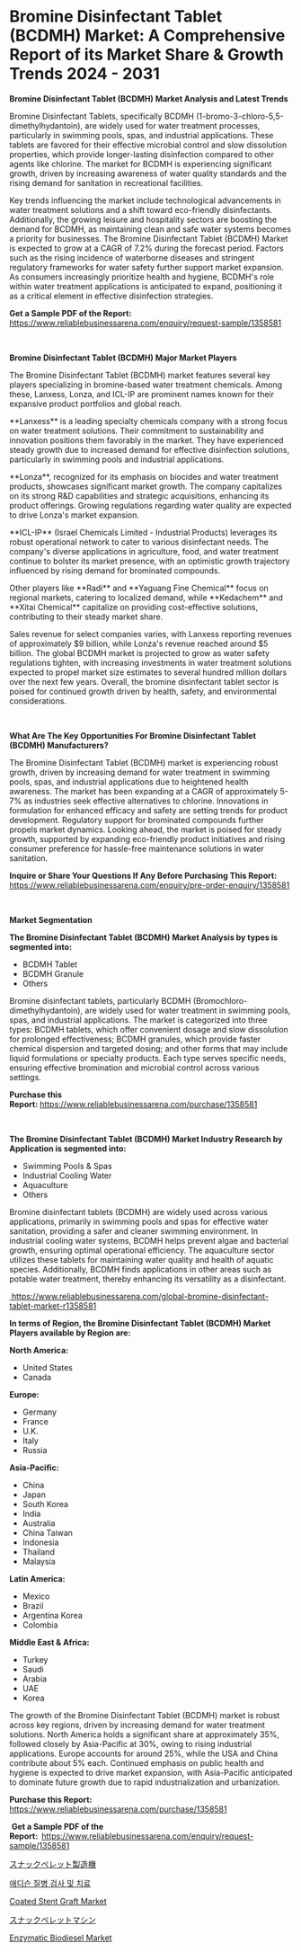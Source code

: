 <p><h1>Bromine Disinfectant Tablet (BCDMH) Market: A Comprehensive Report of its Market Share & Growth Trends 2024 - 2031</h1></p><p><strong>Bromine Disinfectant Tablet (BCDMH) Market Analysis and Latest Trends</strong></p>
<p><p>Bromine Disinfectant Tablets, specifically BCDMH (1-bromo-3-chloro-5,5-dimethylhydantoin), are widely used for water treatment processes, particularly in swimming pools, spas, and industrial applications. These tablets are favored for their effective microbial control and slow dissolution properties, which provide longer-lasting disinfection compared to other agents like chlorine. The market for BCDMH is experiencing significant growth, driven by increasing awareness of water quality standards and the rising demand for sanitation in recreational facilities.</p><p>Key trends influencing the market include technological advancements in water treatment solutions and a shift toward eco-friendly disinfectants. Additionally, the growing leisure and hospitality sectors are boosting the demand for BCDMH, as maintaining clean and safe water systems becomes a priority for businesses. The Bromine Disinfectant Tablet (BCDMH) Market is expected to grow at a CAGR of 7.2% during the forecast period. Factors such as the rising incidence of waterborne diseases and stringent regulatory frameworks for water safety further support market expansion. As consumers increasingly prioritize health and hygiene, BCDMH's role within water treatment applications is anticipated to expand, positioning it as a critical element in effective disinfection strategies.</p></p>
<p><strong>Get a Sample PDF of the Report:&nbsp;</strong> <a href="https://www.reliablebusinessarena.com/enquiry/request-sample/1358581">https://www.reliablebusinessarena.com/enquiry/request-sample/1358581</a></p>
<p>&nbsp;</p>
<p><strong>Bromine Disinfectant Tablet (BCDMH) Major Market Players</strong></p>
<p><p>The Bromine Disinfectant Tablet (BCDMH) market features several key players specializing in bromine-based water treatment chemicals. Among these, Lanxess, Lonza, and ICL-IP are prominent names known for their expansive product portfolios and global reach.</p><p>**Lanxess** is a leading specialty chemicals company with a strong focus on water treatment solutions. Their commitment to sustainability and innovation positions them favorably in the market. They have experienced steady growth due to increased demand for effective disinfection solutions, particularly in swimming pools and industrial applications.</p><p>**Lonza**, recognized for its emphasis on biocides and water treatment products, showcases significant market growth. The company capitalizes on its strong R&D capabilities and strategic acquisitions, enhancing its product offerings. Growing regulations regarding water quality are expected to drive Lonza's market expansion.</p><p>**ICL-IP** (Israel Chemicals Limited - Industrial Products) leverages its robust operational network to cater to various disinfectant needs. The company's diverse applications in agriculture, food, and water treatment continue to bolster its market presence, with an optimistic growth trajectory influenced by rising demand for brominated compounds.</p><p>Other players like **Radi** and **Yaguang Fine Chemical** focus on regional markets, catering to localized demand, while **Kedachem** and **Xitai Chemical** capitalize on providing cost-effective solutions, contributing to their steady market share.</p><p>Sales revenue for select companies varies, with Lanxess reporting revenues of approximately $9 billion, while Lonza's revenue reached around $5 billion. The global BCDMH market is projected to grow as water safety regulations tighten, with increasing investments in water treatment solutions expected to propel market size estimates to several hundred million dollars over the next few years. Overall, the bromine disinfectant tablet sector is poised for continued growth driven by health, safety, and environmental considerations.</p></p>
<p>&nbsp;</p>
<p><strong>What Are The Key Opportunities For Bromine Disinfectant Tablet (BCDMH) Manufacturers?</strong></p>
<p><p>The Bromine Disinfectant Tablet (BCDMH) market is experiencing robust growth, driven by increasing demand for water treatment in swimming pools, spas, and industrial applications due to heightened health awareness. The market has been expanding at a CAGR of approximately 5-7% as industries seek effective alternatives to chlorine. Innovations in formulation for enhanced efficacy and safety are setting trends for product development. Regulatory support for brominated compounds further propels market dynamics. Looking ahead, the market is poised for steady growth, supported by expanding eco-friendly product initiatives and rising consumer preference for hassle-free maintenance solutions in water sanitation.</p></p>
<p><strong>Inquire or Share Your Questions If Any Before Purchasing This Report:</strong> <a href="https://www.reliablebusinessarena.com/enquiry/pre-order-enquiry/1358581">https://www.reliablebusinessarena.com/enquiry/pre-order-enquiry/1358581</a></p>
<p>&nbsp;</p>
<p><strong>Market Segmentation</strong></p>
<p><strong>The Bromine Disinfectant Tablet (BCDMH) Market Analysis by types is segmented into:</strong></p>
<p><ul><li>BCDMH Tablet</li><li>BCDMH Granule</li><li>Others</li></ul></p>
<p><p>Bromine disinfectant tablets, particularly BCDMH (Bromochloro-dimethylhydantoin), are widely used for water treatment in swimming pools, spas, and industrial applications. The market is categorized into three types: BCDMH tablets, which offer convenient dosage and slow dissolution for prolonged effectiveness; BCDMH granules, which provide faster chemical dispersion and targeted dosing; and other forms that may include liquid formulations or specialty products. Each type serves specific needs, ensuring effective bromination and microbial control across various settings.</p></p>
<p><strong>Purchase this Report:&nbsp;</strong><a href="https://www.reliablebusinessarena.com/purchase/1358581">https://www.reliablebusinessarena.com/purchase/1358581</a></p>
<p>&nbsp;</p>
<p><strong>The Bromine Disinfectant Tablet (BCDMH) Market Industry Research by Application is segmented into:</strong></p>
<p><ul><li>Swimming Pools & Spas</li><li>Industrial Cooling Water</li><li>Aquaculture</li><li>Others</li></ul></p>
<p><p>Bromine disinfectant tablets (BCDMH) are widely used across various applications, primarily in swimming pools and spas for effective water sanitation, providing a safer and cleaner swimming environment. In industrial cooling water systems, BCDMH helps prevent algae and bacterial growth, ensuring optimal operational efficiency. The aquaculture sector utilizes these tablets for maintaining water quality and health of aquatic species. Additionally, BCDMH finds applications in other areas such as potable water treatment, thereby enhancing its versatility as a disinfectant.</p></p>
<p><a href="https://www.reliablebusinessarena.com/global-bromine-disinfectant-tablet-market-r1358581">&nbsp;https://www.reliablebusinessarena.com/global-bromine-disinfectant-tablet-market-r1358581</a></p>
<p><strong>In terms of Region, the Bromine Disinfectant Tablet (BCDMH) Market Players available by Region are:</strong></p>
<p>
    <p> <strong> North America: </strong>
        <ul>
            <li>United States</li>
            <li>Canada</li>
        </ul>
        </p> 
    <p> <strong> Europe: </strong>
        <ul>
            <li>Germany</li>
            <li>France</li>
            <li>U.K.</li>
            <li>Italy</li>
            <li>Russia</li>
        </ul>
        </p> 
    <p> <strong> Asia-Pacific: </strong>
        <ul>
            <li>China</li>
            <li>Japan</li>
            <li>South Korea</li>
            <li>India</li>
            <li>Australia</li>
            <li>China Taiwan</li>
            <li>Indonesia</li>
            <li>Thailand</li>
            <li>Malaysia</li>
        </ul>
        </p> 
    <p> <strong> Latin America: </strong>
        <ul>
            <li>Mexico</li>
            <li>Brazil</li>
            <li>Argentina Korea</li>
            <li>Colombia</li>
        </ul>
        </p> 
    <p> <strong> Middle East & Africa: </strong>
        <ul>
            <li>Turkey</li>
            <li>Saudi</li>
            <li>Arabia</li>
            <li>UAE</li>
            <li>Korea</li>
        </ul>
    </p>
    </p>
<p><p>The growth of the Bromine Disinfectant Tablet (BCDMH) market is robust across key regions, driven by increasing demand for water treatment solutions. North America holds a significant share at approximately 35%, followed closely by Asia-Pacific at 30%, owing to rising industrial applications. Europe accounts for around 25%, while the USA and China contribute about 5% each. Continued emphasis on public health and hygiene is expected to drive market expansion, with Asia-Pacific anticipated to dominate future growth due to rapid industrialization and urbanization.</p></p>
<p><strong>Purchase this Report: </strong><a href="https://www.reliablebusinessarena.com/purchase/1358581">https://www.reliablebusinessarena.com/purchase/1358581</a></p>
<p>&nbsp;<strong>Get a Sample PDF of the Report:&nbsp;&nbsp;</strong><a href="https://www.reliablebusinessarena.com/enquiry/request-sample/1358581">https://www.reliablebusinessarena.com/enquiry/request-sample/1358581</a></p>
<p><strong></strong></p>
<p><p><a href="https://medium.com/@erlenegcfeenan/%E3%82%B9%E3%83%8A%E3%83%83%E3%82%AF%E3%83%9A%E3%83%AC%E3%83%83%E3%83%88%E8%A3%BD%E9%80%A0%E6%A9%9F%E5%B8%82%E5%A0%B4%E3%81%AE%E8%A9%B3%E7%B4%B0%E3%81%AA%E5%88%86%E6%9E%90-%E3%81%9D%E3%81%AE%E3%83%88%E3%83%AC%E3%83%B3%E3%83%89-%E5%B8%82%E5%A0%B4%E3%82%BB%E3%82%B0%E3%83%A1%E3%83%B3%E3%83%86%E3%83%BC%E3%82%B7%E3%83%A7%E3%83%B3-%E7%AB%B6%E4%BA%89%E5%88%86%E6%9E%90-7b7496c0b0dd">スナックペレット製造機</a></p><p><a href="https://medium.com/@bertfeil67567/%EC%84%B8%EA%B3%84-addison-disease-testing-and-treatment-market-%EC%9D%80-2024%EC%97%90%EC%84%9C-2031%EB%A1%9C-%EC%97%B0%ED%8F%89%EA%B7%A0-%EC%A6%9D%EA%B0%80%EC%9C%A8%EC%9D%84-%EB%B3%B4%EC%9D%BC-%EA%B2%83%EC%9C%BC%EB%A1%9C-%EC%98%88%EC%83%81%EB%90%A9%EB%8B%88%EB%8B%A4-1d8d5feab7fa">애디슨 질병 검사 및 치료</a></p><p><a href="https://github.com/napierswinnyfg/Market-Research-Report-List-1/blob/main/coated-stent-graft-market.md">Coated Stent Graft Market</a></p><p><a href="https://medium.com/@erlenegcfeenan/snack-pellet-machine-market-%E3%81%AF-%E3%82%B3%E3%82%B9%E3%83%88%E7%AE%A1%E7%90%86%E3%81%A8%E5%8A%B9%E7%8E%87%E5%90%91%E4%B8%8A%E3%82%92%E5%84%AA%E5%85%88%E3%81%97%E3%81%BE%E3%81%99-%E3%81%95%E3%82%89%E3%81%AB-%E5%A0%B1%E5%91%8A%E6%9B%B8%E3%81%AF%E5%B8%82%E5%A0%B4%E3%81%AE%E9%9C%80%E8%A6%81%E9%9D%A2%E3%81%A8%E4%BE%9B%E7%B5%A6%E9%9D%A2%E3%81%AE%E4%B8%A1%E6%96%B9%E3%82%92%E3%82%AB%E3%83%90%E3%83%BC%E3%81%97%E3%81%A6%E3%81%84%E3%81%BE%E3%81%99-snack-pellet-f57920907480">スナックペレットマシン</a></p><p><a href="https://issuu.com/reportprime-2/docs/enzymatic-biodiesel-market-size-203_3bd59921c81d10">Enzymatic Biodiesel Market</a></p></p>